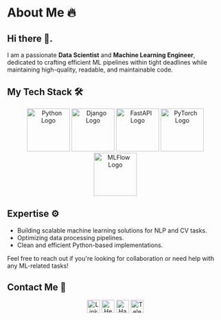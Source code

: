 <!--
**dizel0110/dizel0110** is a ✨ _special_ ✨ repository because its `README.md` (this file) appears on your GitHub profile.

Here are some ideas to get you started:

- 🔭 I’m currently working on ...
- 🌱 I’m currently learning ...
- 👯 I’m looking to collaborate on ...
- 🤔 I’m looking for help with ...
- 💬 Ask me about ...
- 📫 How to reach me: ...
- 😄 Pronouns: ...
- ⚡ Fun fact: ...
-->

# About Me 🔥 

## Hi there 👋.
I am a passionate **Data Scientist** and **Machine Learning Engineer**, dedicated to crafting efficient ML pipelines within tight deadlines while maintaining high-quality, readable, and maintainable code.

## My Tech Stack 🛠️  
<div align="center">
  <img src="https://www.python.org/static/community_logos/python-logo.png" alt="Python Logo" width="100"/>
  <img src="https://static.djangoproject.com/img/logos/django-logo-positive.png" alt="Django Logo" width="100"/>
  <img src="https://fastapi.tiangolo.com/img/logo-margin/logo-teal.png" alt="FastAPI Logo" width="100"/> 
  <img src="https://raw.githubusercontent.com/pytorch/pytorch/main/docs/source/_static/img/pytorch-logo-dark.png" alt="PyTorch Logo" width="100"/>
  <img src="https://cdn.brandfetch.io/idS8GMP5c8/w/400/h/400/theme/dark/icon.jpeg?c=1bxid64Mup7aczewSAYMX&t=1742926327487" alt="MLFlow Logo" width="100"/>
</div>

## Expertise ⚙️  
- Building scalable machine learning solutions for NLP and CV tasks.
- Optimizing data processing pipelines.
- Clean and efficient Python-based implementations.

Feel free to reach out if you're looking for collaboration or need help with any ML-related tasks!

## Contact Me 📨  
<div align="center">
  <a href="https://www.linkedin.com/in/dizel0110/" target="_blank"><img src="https://cdn-icons-png.flaticon.com/512/174/174857.png" alt="LinkedIn Icon" width="30"/></a>    
  <a href="https://hh.ru/resume/f956944fff0ee7c3eb0039ed1f763773435052" target="_blank"><img src="https://avatars.githubusercontent.com/u/152753?s=48&v=4" alt="HeadHunter Icon" width="30"/></a>    
  <a href="https://career.habr.com/dizel0110" target="_blank"><img src="https://habrastorage.org/getpro/moikrug/uploads/company/901/244/761/logo/medium_c35efb293cd85320d66e74304d3a8076.jpg" alt="Habr Career Icon" width="30"/></a>    
  <a href="https://t.me/@dizel0110" target="_blank"><img src="https://cdn-icons-png.flaticon.com/512/2111/2111646.png" alt="Telegram Icon" width="30"/></a>    
</div>

